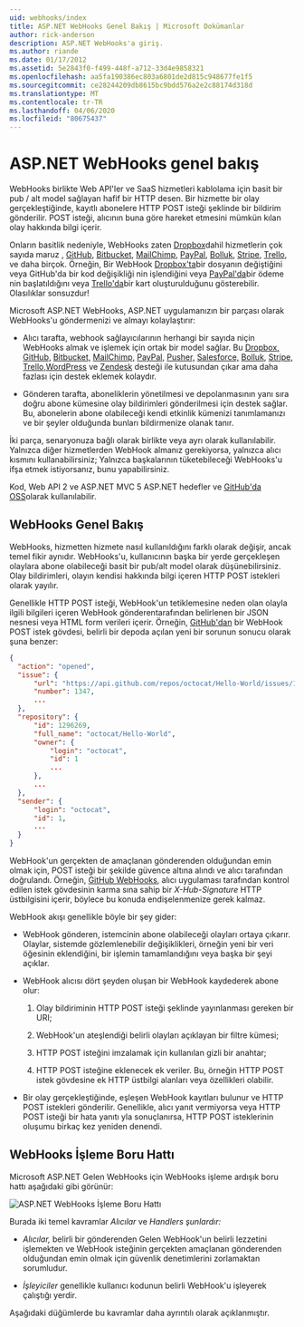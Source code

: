 ```yaml
---
uid: webhooks/index
title: ASP.NET WebHooks Genel Bakış | Microsoft Dokümanlar
author: rick-anderson
description: ASP.NET WebHooks'a giriş.
ms.author: riande
ms.date: 01/17/2012
ms.assetid: 5e2843f0-f499-448f-a712-33d4e9858321
ms.openlocfilehash: aa5fa190386ec803a6801de2d815c948677fe1f5
ms.sourcegitcommit: ce28244209db8615bc9bdd576a2e2c88174d318d
ms.translationtype: MT
ms.contentlocale: tr-TR
ms.lasthandoff: 04/06/2020
ms.locfileid: "80675437"
---
```

# <a name="aspnet-webhooks-overview"></a>ASP.NET WebHooks genel bakış

WebHooks birlikte Web API'ler ve SaaS hizmetleri kablolama için basit bir pub / alt model sağlayan hafif bir HTTP desen. Bir hizmette bir olay gerçekleştiğinde, kayıtlı abonelere HTTP POST isteği şeklinde bir bildirim gönderilir. POST isteği, alıcının buna göre hareket etmesini mümkün kılan olay hakkında bilgi içerir.

Onların basitlik nedeniyle, WebHooks zaten [Dropbox](http://dropbox.com/)dahil hizmetlerin çok sayıda maruz , [GitHub](https://www.github.com/), [Bitbucket](https://bitbucket.org/), [MailChimp](http://www.mailchimp.com/), [PayPal](http://www.paypal.com/), [Bolluk](http://www.slack.com), [Stripe](http://www.stripe.com), [Trello](http://www.trello.com/), ve daha birçok. Örneğin, Bir WebHook [Dropbox'ta](http://dropbox.com/)bir dosyanın değiştiğini veya GitHub'da bir kod değişikliği nin işlendiğini veya [PayPal'da](http://www.paypal.com/)bir ödeme nin başlatıldığını veya [Trello'da](http://www.trello.com/)bir kart oluşturulduğunu gösterebilir. Olasılıklar sonsuzdur!

Microsoft ASP.NET WebHooks, ASP.NET uygulamanızın bir parçası olarak WebHooks'u göndermenizi ve almayı kolaylaştırır:

* Alıcı tarafta, webhook sağlayıcılarının herhangi bir sayıda niçin WebHooks almak ve işlemek için ortak bir model sağlar. Bu [Dropbox,](http://dropbox.com/) [GitHub,](https://www.github.com/) [Bitbucket,](https://bitbucket.org/) [MailChimp,](http://www.mailchimp.com/) [PayPal,](http://www.paypal.com/) [Pusher,](http://www.pusher.com) [Salesforce,](http://www.salesforce.com) [Bolluk,](http://www.slack.com) [Stripe,](http://www.stripe.com) [Trello,](http://www.trello.com/)[WordPress](http://www.wordpress.com) ve [Zendesk](https://www.zendesk.com/) desteği ile kutusundan çıkar ama daha fazlası için destek eklemek kolaydır.

* Gönderen tarafta, aboneliklerin yönetilmesi ve depolanmasının yanı sıra doğru abone kümesine olay bildirimleri gönderilmesi için destek sağlar. Bu, abonelerin abone olabileceği kendi etkinlik kümenizi tanımlamanızı ve bir şeyler olduğunda bunları bildirmenize olanak tanır.

İki parça, senaryonuza bağlı olarak birlikte veya ayrı olarak kullanılabilir. Yalnızca diğer hizmetlerden WebHook almanız gerekiyorsa, yalnızca alıcı kısmını kullanabilirsiniz; Yalnızca başkalarının tüketebileceği WebHooks'u ifşa etmek istiyorsanız, bunu yapabilirsiniz.

Kod, Web API 2 ve ASP.NET MVC 5 ASP.NET hedefler ve [GitHub'da OSS](https://github.com/aspnet/WebHooks)olarak kullanılabilir.

## <a name="webhooks-overview"></a>WebHooks Genel Bakış

WebHooks, hizmetten hizmete nasıl kullanıldığını farklı olarak değişir, ancak temel fikir aynıdır. WebHooks'u, kullanıcının başka bir yerde gerçekleşen olaylara abone olabileceği basit bir pub/alt model olarak düşünebilirsiniz. Olay bildirimleri, olayın kendisi hakkında bilgi içeren HTTP POST istekleri olarak yayılır.

Genellikle HTTP POST isteği, WebHook'un tetiklemesine neden olan olayla ilgili bilgileri içeren WebHook gönderentarafından belirlenen bir JSON nesnesi veya HTML form verileri içerir. Örneğin, [GitHub'dan](https://www.github.com/) bir WebHook POST istek gövdesi, belirli bir depoda açılan yeni bir sorunun sonucu olarak şuna benzer:

```json
{
  "action": "opened",
  "issue": {
      "url": "https://api.github.com/repos/octocat/Hello-World/issues/1347",
      "number": 1347,
      ...
  },
  "repository": {
      "id": 1296269,
      "full_name": "octocat/Hello-World",
      "owner": {
          "login": "octocat",
          "id": 1
          ...
      },
      ...
  },
  "sender": {
      "login": "octocat",
      "id": 1,
      ...
  }
}
```

WebHook'un gerçekten de amaçlanan gönderenden olduğundan emin olmak için, POST isteği bir şekilde güvence altına alındı ve alıcı tarafından doğrulandı. Örneğin, [GitHub WebHooks,](https://developer.github.com/webhooks/) alıcı uygulaması tarafından kontrol edilen istek gövdesinin karma sına sahip bir *X-Hub-Signature* HTTP üstbilgisini içerir, böylece bu konuda endişelenmenize gerek kalmaz.

WebHook akışı genellikle böyle bir şey gider:

* WebHook gönderen, istemcinin abone olabileceği olayları ortaya çıkarır. Olaylar, sistemde gözlemlenebilir değişiklikleri, örneğin yeni bir veri öğesinin eklendiğini, bir işlemin tamamlandığını veya başka bir şeyi açıklar.

* WebHook alıcısı dört şeyden oluşan bir WebHook kaydederek abone olur:

     1. Olay bildiriminin HTTP POST isteği şeklinde yayınlanması gereken bir URI;

     2. WebHook'un ateşlendiği belirli olayları açıklayan bir filtre kümesi;

     3. HTTP POST isteğini imzalamak için kullanılan gizli bir anahtar;

     4. HTTP POST isteğine eklenecek ek veriler. Bu, örneğin HTTP POST istek gövdesine ek HTTP üstbilgi alanları veya özellikleri olabilir.

* Bir olay gerçekleştiğinde, eşleşen WebHook kayıtları bulunur ve HTTP POST istekleri gönderilir. Genellikle, alıcı yanıt vermiyorsa veya HTTP POST isteği bir hata yanıtı yla sonuçlanırsa, HTTP POST isteklerinin oluşumu birkaç kez yeniden denendi.

## <a name="webhooks-processing-pipeline"></a>WebHooks İşleme Boru Hattı

Microsoft ASP.NET Gelen WebHooks için WebHooks işleme ardışık boru hattı aşağıdaki gibi görünür:

![ASP.NET WebHooks İşleme Boru Hattı](_static/WebHookReceivers.png)

Burada iki temel kavramlar *Alıcılar* ve *Handlers şunlardır:*

* *Alıcılar,* belirli bir gönderenden Gelen WebHook'un belirli lezzetini işlemekten ve WebHook isteğinin gerçekten amaçlanan gönderenden olduğundan emin olmak için güvenlik denetimlerini zorlamaktan sorumludur.

* *İşleyiciler* genellikle kullanıcı kodunun belirli WebHook'u işleyerek çalıştığı yerdir.

Aşağıdaki düğümlerde bu kavramlar daha ayrıntılı olarak açıklanmıştır.
